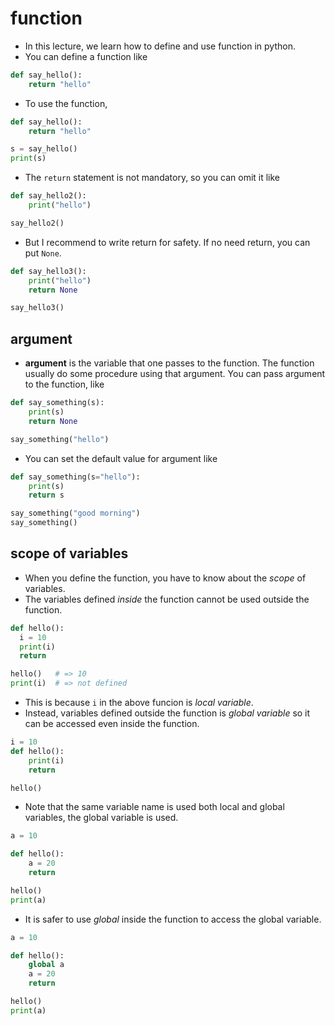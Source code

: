 # function
* In this lecture, we learn how to define and use function in python.
* You can define a function like
```python
def say_hello():
    return "hello"
```
* To use the function,
```python {cmd}
def say_hello():
    return "hello"

s = say_hello()
print(s)
```

* The `return` statement is not mandatory, so you can omit it like
```python {cmd}
def say_hello2():
    print("hello")

say_hello2()
```
* But I recommend to write return for safety. If no need return, you can put `None`.
```python {cmd}
def say_hello3():
    print("hello")
    return None

say_hello3()
```

## argument
* **argument** is the variable that one passes to the function. The function usually do some procedure using that argument. You can pass argument to the function, like
```python {cmd}
def say_something(s):
    print(s)
    return None

say_something("hello")
```
* You can set the default value for argument like
```python {cmd}
def say_something(s="hello"):
    print(s)
    return s

say_something("good morning")
say_something()
```

## scope of variables
* When you define the function, you have to know about the *scope* of variables.
* The variables defined *inside* the function cannot be used outside the function.
```python {cmd}
def hello():
  i = 10
  print(i)
  return

hello()   # => 10
print(i)  # => not defined
```
* This is because `i` in the above funcion is *local variable*.
* Instead, variables defined outside the function is *global variable* so it can be accessed even inside the function.
```python {cmd}
i = 10
def hello():
    print(i)
    return

hello()
```
* Note that the same variable name is used both local and global variables, the global variable is used.
```python {cmd}
a = 10

def hello():
    a = 20
    return

hello()
print(a)
```
* It is safer to use *global* inside the function to access the global variable.
```python {cmd}
a = 10

def hello():
    global a
    a = 20
    return

hello()
print(a)
```
